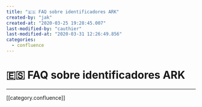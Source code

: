 ```yaml
---
title: "🇪🇸 FAQ sobre identificadores ARK"
created-by: "jak"
created-at: "2020-03-25 19:28:45.007"
last-modified-by: "cauthier"
last-modified-at: "2020-03-31 12:26:49.856"
categories:
  - confluence
---
```


# 🇪🇸 FAQ sobre identificadores ARK


---

[[category.confluence]]
